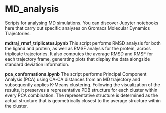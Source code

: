 # MD_analysis
Scripts for analysing MD simulations. 
You can discover Jupyter notebooks here that carry out specific analyses on Gromacs Molecular Dynamics Trajectories.

**mdtraj_rmsf_triplicates.ipynb**
This script performs RMSD analysis for both the ligand and protein, as well as RMSF analysis for the protein, across triplicate trajectories. It also computes the average RMSD and RMSF for each trajectory frame, generating plots that display the data alongside standard deviation information.

**pca_conformations.ipynb**
The script performs Principal Component Analysis (PCA) using CA-CA distances from an MD trajectory and subsequently applies K-Means clustering. Following the visualization of the results, it preserves a representative PDB structure for each cluster within every PCA combination. The representative structure is determined as the actual structure that is geometrically closest to the average structure within the cluster.